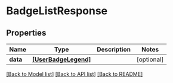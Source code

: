 # BadgeListResponse


## Properties
Name | Type | Description | Notes
------------ | ------------- | ------------- | -------------
**data** | [**[UserBadgeLegend]**](UserBadgeLegend.md) |  | [optional] 

[[Back to Model list]](../README.md#documentation-for-models) [[Back to API list]](../README.md#documentation-for-api-endpoints) [[Back to README]](../README.md)


